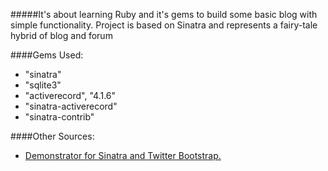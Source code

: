 #####It's about learning Ruby and it's gems to build some basic blog with simple functionality.
Project is based on Sinatra and represents a fairy-tale hybrid of blog and forum

####Gems Used:
- "sinatra"
- "sqlite3"
- "activerecord", "4.1.6"
- "sinatra-activerecord"
- "sinatra-contrib"

####Other Sources:
- [Demonstrator for Sinatra and Twitter Bootstrap.](https://github.com/bootstrap-ruby/sinatra-bootstrap/)